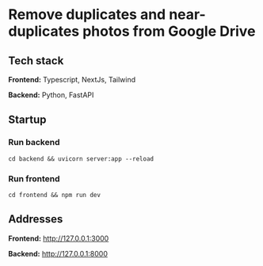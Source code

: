 # Remove duplicates and near-duplicates photos from Google Drive

## Tech stack

**Frontend:** Typescript, NextJs, Tailwind

**Backend:** Python, FastAPI

## Startup

### Run backend
```
cd backend && uvicorn server:app --reload
```

### Run frontend
```
cd frontend && npm run dev
```

## Addresses

**Frontend:** http://127.0.0.1:3000

**Backend:** http://127.0.0.1:8000
